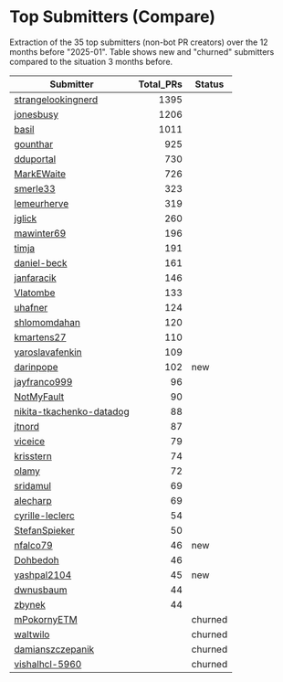 # Top Submitters (Compare)

Extraction of the 35 top submitters (non-bot PR creators) 
over the 12 months before "2025-01".
Table shows new and "churned" submitters compared 
to the situation 3 months before.


| Submitter                | Total_PRs | Status  |
| ------------------------ | --------: | ------- |
| [strangelookingnerd](plot/strangelookingnerd.png) |      1395 |         |
| [jonesbusy](plot/jonesbusy.png) |      1206 |         |
| [basil](plot/basil.png) |      1011 |         |
| [gounthar](plot/gounthar.png) |       925 |         |
| [dduportal](plot/dduportal.png) |       730 |         |
| [MarkEWaite](plot/MarkEWaite.png) |       726 |         |
| [smerle33](plot/smerle33.png) |       323 |         |
| [lemeurherve](plot/lemeurherve.png) |       319 |         |
| [jglick](plot/jglick.png) |       260 |         |
| [mawinter69](plot/mawinter69.png) |       196 |         |
| [timja](plot/timja.png) |       191 |         |
| [daniel-beck](plot/daniel-beck.png) |       161 |         |
| [janfaracik](plot/janfaracik.png) |       146 |         |
| [Vlatombe](plot/Vlatombe.png) |       133 |         |
| [uhafner](plot/uhafner.png) |       124 |         |
| [shlomomdahan](plot/shlomomdahan.png) |       120 |         |
| [kmartens27](plot/kmartens27.png) |       110 |         |
| [yaroslavafenkin](plot/yaroslavafenkin.png) |       109 |         |
| [darinpope](plot/darinpope.png) |       102 | new     |
| [jayfranco999](plot/jayfranco999.png) |        96 |         |
| [NotMyFault](plot/NotMyFault.png) |        90 |         |
| [nikita-tkachenko-datadog](plot/nikita-tkachenko-datadog.png) |        88 |         |
| [jtnord](plot/jtnord.png) |        87 |         |
| [viceice](plot/viceice.png) |        79 |         |
| [krisstern](plot/krisstern.png) |        74 |         |
| [olamy](plot/olamy.png) |        72 |         |
| [sridamul](plot/sridamul.png) |        69 |         |
| [alecharp](plot/alecharp.png) |        69 |         |
| [cyrille-leclerc](plot/cyrille-leclerc.png) |        54 |         |
| [StefanSpieker](plot/StefanSpieker.png) |        50 |         |
| [nfalco79](plot/nfalco79.png) |        46 | new     |
| [Dohbedoh](plot/Dohbedoh.png) |        46 |         |
| [yashpal2104](plot/yashpal2104.png) |        45 | new     |
| [dwnusbaum](plot/dwnusbaum.png) |        44 |         |
| [zbynek](plot/zbynek.png) |        44 |         |
| [mPokornyETM](plot/mPokornyETM.png) |           | churned |
| [waltwilo](plot/waltwilo.png) |           | churned |
| [damianszczepanik](plot/damianszczepanik.png) |           | churned |
| [vishalhcl-5960](plot/vishalhcl-5960.png) |           | churned |
